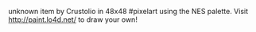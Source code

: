 unknown item by Crustolio in 48x48 #pixelart using the NES palette. Visit http://paint.lo4d.net/ to draw your own! 